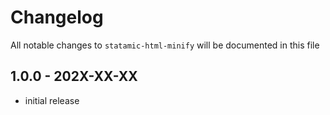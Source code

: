 # Changelog

All notable changes to `statamic-html-minify` will be documented in this file

## 1.0.0 - 202X-XX-XX

- initial release
